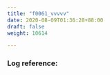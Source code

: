 ```yaml
---
title: "f0061_vvvvv"
date: 2020-08-09T01:36:28+88:00
draft: false
weight: 10614

---
```


### Log reference: <no value>

```
